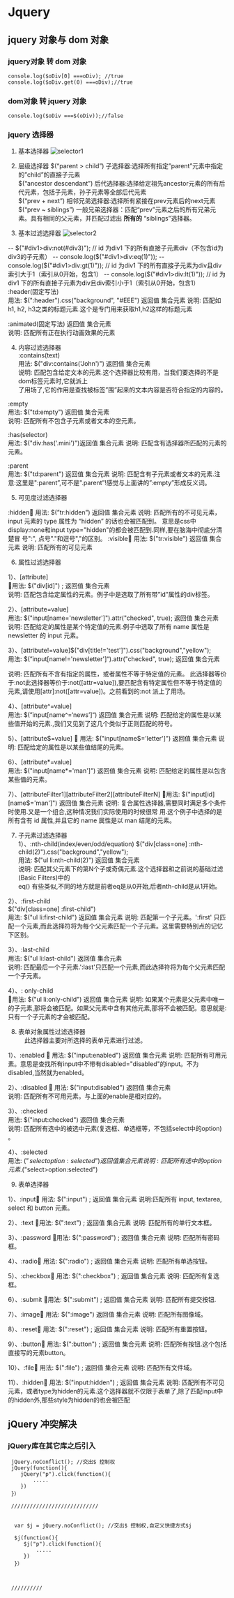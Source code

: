 # Jquery

## jquery 对象与 dom 对象

###  jquery对象 转 dom 对象
    console.log($oDiv[0] ===oDiv); //true
    console.log($oDiv.get(0) ===oDiv);//true
    
### dom对象 转 jquery 对象
    console.log($oDiv ===$(oDiv));//false

###  jquery 选择器
1. 基本选择器
![selector1](./selector1.png)

2. 层级选择器
$(“parent > child”)	子选择器:选择所有指定”parent”元素中指定的”child”的直接子元素   
$(“ancestor descendant”)	后代选择器:选择给定祖先ancestor元素的所有后代元素，包括子元素，孙子元素等全部后代元素   
$(“prev + next”)	相邻兄弟选择器:选择所有紧接在prev元素后的next元素   
$(“prev ~ siblings”)	一般兄弟选择器：匹配“prev”元素之后的所有兄弟元素。具有相同的父元素，并匹配过滤出 __所有的__ “siblings”选择器。     
 
3. 基本过滤选择器
![selector2](./selector2.png)

-- $("#div1>div:not(#div3)"); // id 为div1 下的所有直接子元素div（不包含id为div3的子元素）
-- console.log($("#div1>div:eq(1)"));
--  console.log($("#div1>div:gt(1)")); //  id 为div1 下的所有直接子元素为div且div索引大于1（索引从0开始，包含1）
-- console.log($("#div1>div:lt(1)"));  //  id 为div1 下的所有直接子元素为div且div索引小于1（索引从0开始，包含1）
  :header(固定写法)    
  用法: $(":header").css("background", "#EEE")    返回值  集合元素
  说明: 匹配如 h1, h2, h3之类的标题元素.这个是专门用来获取h1,h2这样的标题元素
   
 :animated(固定写法)   返回值  集合元素   
   说明: 匹配所有正在执行动画效果的元素    
   
4. 内容过滤选择器  
:contains(text)  
用法: $("div:contains('John')")    返回值  集合元素   
说明: 匹配包含给定文本的元素.这个选择器比较有用，当我们要选择的不是dom标签元素时,它就派上    
了用场了,它的作用是查找被标签”围”起来的文本内容是否符合指定的内容的。  

 :empty   
用法: $("td:empty")   返回值  集合元素    
说明: 匹配所有不包含子元素或者文本的空元素。    

  :has(selector)  
用法:  $("div:has('.mini')")返回值  集合元素
说明: 匹配含有选择器所匹配的元素的元素。

  :parent   
  用法: $("td:parent")   返回值  集合元素
说明: 匹配含有子元素或者文本的元素.注意:这里是":parent”,可不是".parent”!感觉与上面讲的”:empty”形成反义词。

5. 可见度过滤选择器    
 
:hidden
用法: $(”tr:hidden”)  返回值  集合元素
说明: 匹配所有的不可见元素，input 元素的 type 属性为 “hidden” 的话也会被匹配到。
意思是css中display:none和input type="hidden"的都会被匹配到.同样,要在脑海中彻底分清楚冒
号":", 点号"."和逗号","的区别。
:visible
用法: $("tr:visible")  返回值  集合元素
说明: 匹配所有的可见元素
 
6. 属性过滤选择器    

1）、[attribute]  
用法: $("div[id]") ;  返回值  集合元素  
说明: 匹配包含给定属性的元素。例子中是选取了所有带”id”属性的div标签。   

2）、[attribute=value]    
用法: $("input[name='newsletter']").attr("checked", true);    返回值  集合元素   
说明: 匹配给定的属性是某个特定值的元素.例子中选取了所有 name 属性是 newsletter 的 input 元素。   

3）、[attribute!=value]$("div[title!='test']").css("background","yellow");  
用法: $(”input[name!='newsletter']“).attr("checked", true);   返回值  集合元素   

说明: 匹配所有不含有指定的属性，或者属性不等于特定值的元素。
此选择器等价于:not此选择器等价于:not([attr=value]),要匹配含有特定属性但不等于特定值的元素,请使用[attr]:not([attr=value])。之前看到的:not 派上了用场。

4）、[attribute^=value]  
用法: $(”input[name^=‘news’]“)  返回值  集合元素 
说明: 匹配给定的属性是以某些值开始的元素.,我们又见到了这几个类似于正则匹配的符号。

5）、[attribute$=value]   
用法: $("input[name$='letter']")  返回值  集合元素 
说明: 匹配给定的属性是以某些值结尾的元素。

6）、[attribute*=value]  
用法: $("input[name*='man']")   返回值  集合元素
说明: 匹配给定的属性是以包含某些值的元素。

7）、[attributeFilter1][attributeFilter2][attributeFilterN]
用法: $("input[id][name$='man']")  返回值  集合元素
说明: 复合属性选择器,需要同时满足多个条件时使用.又是一个组合,这种情况我们实际使用的时候很常
用.这个例子中选择的是所有含有 id 属性,并且它的 name 属性是以 man 结尾的元素。


7. 子元素过滤选择器   
1）、:nth-child(index/even/odd/equation)
$("div[class=one] :nth-child(2)").css("background","yellow");  
用法: $("ul li:nth-child(2)")   返回值  集合元素  
说明: 匹配其父元素下的第N个子或奇偶元素.这个选择器和之前说的基础过滤(Basic Filters)中的  
eq() 有些类似,不同的地方就是前者eq是从0开始,后者nth-child是从1开始。  

2）、:first-child  
$("div[class=one] :first-child")  
用法: $("ul li:first-child")    返回值  集合元素 
说明: 匹配第一个子元素。':first' 只匹配一个元素,而此选择符将为每个父元素匹配一个子元素。这里需要特别点的记忆下区别。

3）、:last-child  
用法: $("ul li:last-child")      返回值  集合元素   
说明: 匹配最后一个子元素.':last'只匹配一个元素,而此选择符将为每个父元素匹配一个子元素。  

4）、: only-child  
 用法: $("ul li:only-child")   返回值  集合元素 
 说明: 如果某个元素是父元素中唯一的子元素,那将会被匹配。如果父元素中含有其他元素,那将不会被匹配。意思就是:只有一个子元素的才会被匹配。    


8. 表单对象属性过滤选择器  
 此选择器主要对所选择的表单元素进行过滤。   

1）、:enabled   
用法: $("input:enabled")    返回值  集合元素
说明: 匹配所有可用元素。意思是查找所有input中不带有disabled="disabled"的input。不为   
disabled,当然就为enabled。

2）、:disabled  
用法: $("input:disabled")    返回值  集合元素   
说明: 匹配所有不可用元素。与上面的enable是相对应的。   

3）、:checked  
用法: $("input:checked")   返回值  集合元素  
说明: 匹配所有选中的被选中元素(复选框、单选框等，不包括select中的option) 。  

4）、:selected   
用法: $(”select option:selected”)   返回值  集合元素  
说明: 匹配所有选中的option元素.$("select>option:selected")  



9. 表单选择器

1）、:input
用法: $(":input") ;   返回值  集合元素
说明:匹配所有 input, textarea, select 和 button 元素。

2）、:text
用法: $(":text") ;  返回值  集合元素
说明: 匹配所有的单行文本框。

3）、:password
用法: $(":password") ; 返回值  集合元素
说明: 匹配所有密码框。

4）、:radio
用法: $(":radio") ; 返回值  集合元素
说明: 匹配所有单选按钮。

5）、:checkbox
用法: $(":checkbox") ; 返回值  集合元素
说明: 匹配所有复选框。

6）、:submit
用法: $(":submit") ;   返回值  集合元素
说明: 匹配所有提交按钮.

7）、:image
用法: $(":image")   返回值  集合元素
说明: 匹配所有图像域。

8）、:reset
用法: $(":reset") ;  返回值  集合元素
说明: 匹配所有重置按钮。

9）、:button
用法: $(":button") ;  返回值  集合元素
说明: 匹配所有按钮.这个包括直接写的元素button。

10）、:file
用法: $(":file") ;  返回值  集合元素
说明: 匹配所有文件域。

11）、:hidden
用法: $("input:hidden") ; 返回值  集合元素
说明: 匹配所有不可见元素，或者type为hidden的元素.这个选择器就不仅限于表单了,除了匹配input中的hidden外,那些style为hidden的也会被匹配

## jQuery 冲突解决

### jQuery库在其它库之后引入

```
 jQuery.noConflict(); //交出$ 控制权
 jQuery(function(){
    jQuery("p").click(function(){
        .....
    })
 }）
 
 ////////////////////////////
 
 
  var $j = jQuery.noConflict(); //交出$ 控制权,自定义快捷方式$j
 
  $j(function(){
     $j("p").click(function(){
         .....
     })
  }）
 
 
 
 //////////
 
```






   